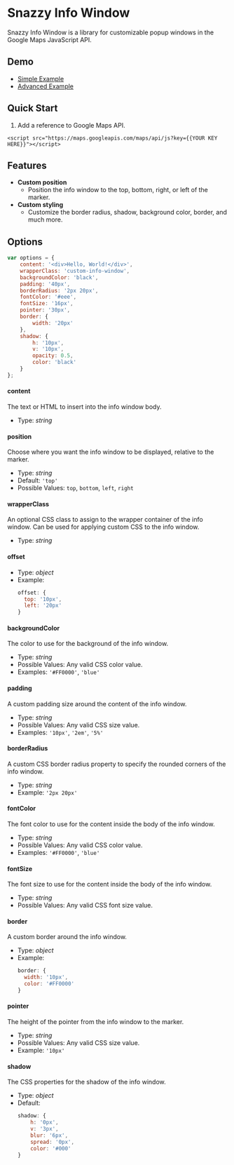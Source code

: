 # Snazzy Info Window

Snazzy Info Window is a library for customizable popup windows in the Google Maps JavaScript API.

## Demo

- [Simple Example](https://codepen.io/snazzymaps/pen/dpAbGN/)
- [Advanced Example](https://codepen.io/snazzymaps/pen/vXPBKJ)

## Quick Start
1. Add a reference to Google Maps API.

```
<script src="https://maps.googleapis.com/maps/api/js?key={{YOUR KEY HERE}}"></script>
```

## Features

- **Custom position**
  - Position the info window to the top, bottom, right, or left of the marker.
- **Custom styling**
  - Customize the border radius, shadow, background color, border, and much more.

## Options

```js
var options = {
    content: '<div>Hello, World!</div>',
    wrapperClass: 'custom-info-window',
    backgroundColor: 'black',
    padding: '40px',
    borderRadius: '2px 20px',
    fontColor: '#eee',
    fontSize: '16px',
    pointer: '30px',
    border: {
        width: '20px'
    },
    shadow: {
        h: '10px',
        v: '10px',
        opacity: 0.5,
        color: 'black'
    }
};
```

#### content

The text or HTML to insert into the info window body.

- Type: _string_

#### position

Choose where you want the info window to be displayed, relative to the marker.

- Type: _string_
- Default: `'top'`
- Possible Values: `top`, `bottom`, `left`, `right`

#### wrapperClass

An optional CSS class to assign to the wrapper container of the info window. Can be
used for applying custom CSS to the info window.

- Type: _string_

#### offset

- Type: _object_
- Example:
  ```js
  offset: {
    top: '10px',
    left: '20px'
  }
  ```

#### backgroundColor

The color to use for the background of the info window.

- Type: _string_
- Possible Values: Any valid CSS color value.
- Examples: `'#FF0000'`, `'blue'`

#### padding

A custom padding size around the content of the info window.

- Type: _string_
- Possible Values: Any valid CSS size value.
- Examples: `'10px'`, `'2em'`, `'5%'`

#### borderRadius

A custom CSS border radius property to specify the rounded corners of the info window.

- Type: _string_
- Example: `'2px 20px'`

#### fontColor

The font color to use for the content inside the body of the info window.

- Type: _string_
- Possible Values: Any valid CSS color value.
- Examples: `'#FF0000'`, `'blue'`

#### fontSize

The font size to use for the content inside the body of the info window.

- Type: _string_
- Possible Values: Any valid CSS font size value.

#### border

A custom border around the info window.

- Type: _object_
- Example:
  ```js
  border: {
    width: '10px',
    color: '#FF0000'
  }
  ```

#### pointer

The height of the pointer from the info window to the marker.

- Type: _string_
- Possible Values: Any valid CSS size value.
- Example: `'10px'`

#### shadow

The CSS properties for the shadow of the info window.

- Type: _object_
- Default:
  ```js
  shadow: {
      h: '0px',
      v: '3px',
      blur: '6px',
      spread: '0px',
      color: '#000'
  }
  ```
